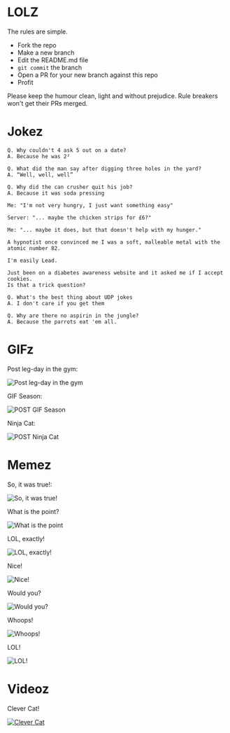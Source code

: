 # LOLZ

The rules are simple.

- Fork the repo
- Make a new branch
- Edit the README.md file
- `git commit` the branch
- Open a PR for your new branch against this repo
- Profit

Please keep the humour clean, light and without prejudice. Rule breakers won't get their PRs merged.

# Jokez

```
Q. Why couldn't 4 ask 5 out on a date?
A. Because he was 2²
```

```
Q. What did the man say after digging three holes in the yard?
A. “Well, well, well”
```

```
Q. Why did the can crusher quit his job?
A. Because it was soda pressing
```

```
Me: "I'm not very hungry, I just want something easy"

Server: "... maybe the chicken strips for £6?"

Me: "... maybe it does, but that doesn't help with my hunger."
```

```
A hypnotist once convinced me I was a soft, malleable metal with the atomic number 82.

I'm easily Lead.
```

```
Just been on a diabetes awareness website and it asked me if I accept cookies.
Is that a trick question?
```

```
Q. What's the best thing about UDP jokes
A. I don't care if you get them
```

```
Q. Why are there no aspirin in the jungle?
A. Because the parrots eat 'em all.
```

# GIFz

Post leg-day in the gym:

![Post leg-day in the gym](gifz/cats.gif)

GIF Season:

![POST GIF Season](gifz/gif-season.gif)

Ninja Cat:

![POST Ninja Cat](gifz/cat-backflip.gif)

# Memez

So, it was true!:

![So, it was true!](memes/nigerian-billions.jpg)

What is the point?

![What is the point](memes/pointless-code.jpg)

LOL, exactly!

![LOL, exactly!](memes/it-vs-user.jpg)

Nice!

![Nice!](memes/paperclips.jpg)

Would you?

![Would you?](memes/baby-names.jpg)

Whoops!

![Whoops!](memes/accidental-resignation.jpg)

LOL!

![LOL!](memes/bread.jpg)

# Videoz

Clever Cat!

[![Clever Cat](https://i.ytimg.com/vi/OKsyMxUX7R0/hqdefault.jpg)](https://www.youtube.com/watch?v=OKsyMxUX7R0)
